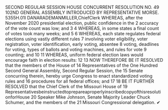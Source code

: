 SECOND REGULAR SESSION
HOUSE CONCURRENT
RESOLUTION NO. 49
102ND GENERAL ASSEMBLY
INTRODUCED BY REPRESENTATIVE MORSE.
5355H.01I DANARADEMANMILLER,ChiefClerk
WHEREAS, after the November 2020 presidential election, public confidence in the
2 accuracy of the vote count was low; and
3
4 WHEREAS, in some states a final count of votes took many weeks; and
5
6 WHEREAS, each state regulates federal elections using vastly different rules
7 involving voter eligibility, voter registration, voter identification, early voting, absentee
8 voting, deadlines for voting, types of ballots and voting machines, and rules for vote
9 counting; and
10
11 WHEREAS, uniform federal election laws would encourage faith in election results:
12
13 NOW THEREFORE BE IT RESOLVED that the members of the House of
14 Representatives of the One Hundred Second General Assembly, Second Regular Session, the
15 Senate concurring therein, hereby urge Congress to enact standardized voting rules and
16 procedures for all federal offices; and
17
18 BE IT FURTHER RESOLVED that the Chief Clerk of the Missouri House of
19 RepresentativesbeinstructedtoprepareaproperlyinscribedcopyofthisresolutionforHouse
20 Speaker Mike Johnson, Senate Majority Leader Chuck Schumer, and the members of the
21 Missouri Congressional delegation.
✔